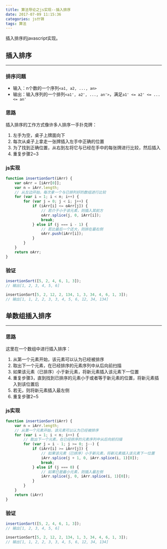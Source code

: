 ```yaml
---
title: 算法导论之js实现--插入排序
date: 2017-07-09 11:15:36
categories: js什锦
tags: 算法
---
```

插入排序的javascript实现。
<!--more-->

## 插入排序
-----
### 排序问题
- 输入：n个数的一个序列`<a1, a2, ..., an>`
- 输出：输入序列的一个排列`<a1', a2', ..., an'>`，满足`a1' <= a2' <= ... <= an'`

### 思路
插入排序的工作方式像许多人排序一手扑克牌：
1. 左手为空，桌子上牌面向下
2. 每次从桌子上拿走一张牌插入左手中正确的位置
3. 为了找到正确位置，从右到左将它与已经在手中的每张牌进行比较，然后插入
4. 重复步骤2~3

### js实现
``` javascript
function insertionSort(iArr) {
    var oArr = [iArr[0]];
    var n = iArr.length;
    // 从左边开始，每次拿一个与已排列好的数组进行比较
    for (var i = 1; i < n; i++) {
        for (var j = 0; j < i; j++) {
            if (iArr[i] <= oArr[j]) {
                // 若介于小于该元素，则插入其前方
                oArr.splice(j, 0, iArr[i]);
                break;
            } else if (j === i - 1) {
                // 若比最后一个还大，则排在最右侧
                oArr.push(iArr[i]);
            }
        }
    }
    return oArr;
}
```

### 验证
``` javascript
insertionSort([5, 2, 4, 6, 1, 3]); 
// 输出[1, 2, 3, 4, 5, 6]

insertionSort[5, 2, 12, 2, 134, 1, 3, 34, 4, 6, 1, 3]); 
// 输出[1, 1, 2, 2, 3, 3, 4, 5, 6, 12, 34, 134]
```

## 单数组插入排序
-----
### 思路
这里在一个数组中进行插入排序：
1. 从第一个元素开始，该元素可以认为已经被排序
2. 取出下一个元素，在已经排序的元素序列中从后向前扫描
3. 如果该元素（已排序）小于新元素，将新元素插入该元素下一位置
4. 重复步骤3，直到找到已排序的元素小于或者等于新元素的位置，将新元素插入到该位置后
5. 若无，则将新元素插入最左侧
6. 重复步骤2~5

### js实现
``` javascript
function insertionSort(iArr) {
    var n = iArr.length;
    // 从第一个元素开始，该元素可以认为已经被排序
    for (var i = 1; i < n; i++) {
        // 取出下一个元素，在已经排序的元素序列中从后向前扫描
        for (var j = i - 1; j >= 0; j--) {
            if (iArr[i] >= iArr[j]) {
                // 如果该元素（已排序）小于新元素，将新元素插入该元素下一位置
                iArr.splice(j + 1, 0, iArr.splice(i, 1)[0]);
                break;
            } else if (j === 0) {
                // 如果已是最小元素，则插入最左侧
                iArr.splice(j, 0, iArr.splice(i, 1)[0]);
            }
        }
    }
    return (iArr)
}
```

### 验证
``` javascript
insertionSort([5, 2, 4, 6, 1, 3]); 
// 输出[1, 2, 3, 4, 5, 6]

insertionSort[5, 2, 12, 2, 134, 1, 3, 34, 4, 6, 1, 3]); 
// 输出[1, 1, 2, 2, 3, 3, 4, 5, 6, 12, 34, 134]
```